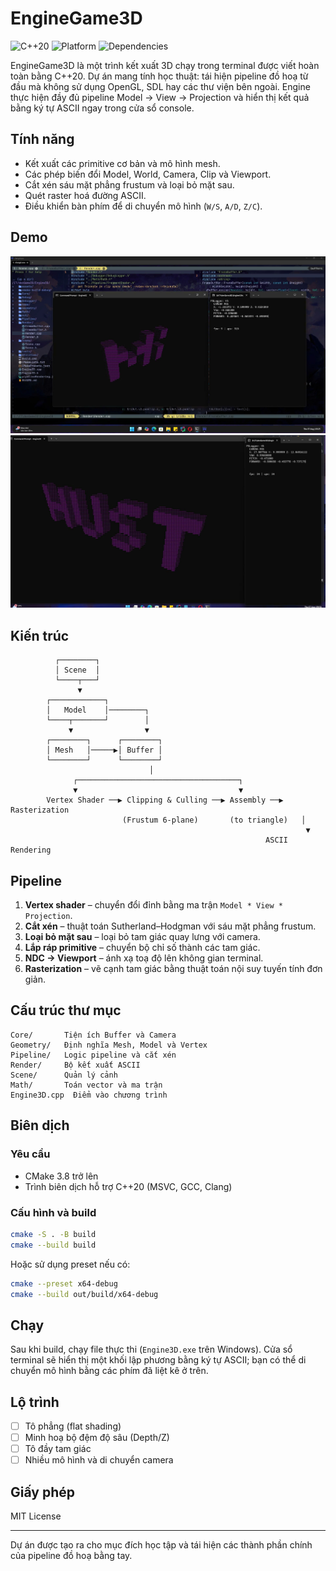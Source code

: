 # EngineGame3D

![C++20](https://img.shields.io/badge/C%2B%2B-20-blue.svg) ![Platform](https://img.shields.io/badge/Platform-Windows-lightgrey)
![Dependencies](https://img.shields.io/badge/Dependencies-None-critical)

EngineGame3D là một trình kết xuất 3D chạy trong terminal được viết hoàn toàn bằng C++20. Dự án mang tính học thuật: tái hiện pipeline đồ hoạ từ đầu mà không sử dụng OpenGL, SDL hay các thư viện bên ngoài. Engine thực hiện đầy đủ pipeline Model → View → Projection và hiển thị kết quả bằng ký tự ASCII ngay trong cửa sổ console.

## Tính năng

- Kết xuất các primitive cơ bản và mô hình mesh.
- Các phép biến đổi Model, World, Camera, Clip và Viewport.
- Cắt xén sáu mặt phẳng frustum và loại bỏ mặt sau.
- Quét raster hoá đường ASCII.
- Điều khiển bàn phím để di chuyển mô hình (`W/S`, `A/D`, `Z/C`).

## Demo

![demo cube](./assets/demo.jpg)
![demo hust](./assets/demo1.jpg)

## Kiến trúc

```text
          ┌────────┐
          │ Scene  │
          └────┬───┘
               ▼
        ┌────────────┐
        │   Model    │────────┐
        └────┬───────┘        │
             ▼                ▼
        ┌────────┐      ┌────────┐
        │ Mesh   │─────▶│ Buffer │
        └────────┘      └────────┘
                               │
              ┌────────────────────────────────────┐
              ▼                                    ▼
        Vertex Shader ──▶ Clipping & Culling ──▶ Assembly ──▶ Rasterization
                         (Frustum 6-plane)       (to triangle)   │
                                                                  ▼
                                                         ASCII Rendering
```

## Pipeline

1. **Vertex shader** – chuyển đổi đỉnh bằng ma trận `Model * View * Projection`.
2. **Cắt xén** – thuật toán Sutherland–Hodgman với sáu mặt phẳng frustum.
3. **Loại bỏ mặt sau** – loại bỏ tam giác quay lưng với camera.
4. **Lắp ráp primitive** – chuyển bộ chỉ số thành các tam giác.
5. **NDC → Viewport** – ánh xạ toạ độ lên không gian terminal.
6. **Rasterization** – vẽ cạnh tam giác bằng thuật toán nội suy tuyến tính đơn giản.

## Cấu trúc thư mục

```
Core/       Tiện ích Buffer và Camera
Geometry/   Định nghĩa Mesh, Model và Vertex
Pipeline/   Logic pipeline và cắt xén
Render/     Bộ kết xuất ASCII
Scene/      Quản lý cảnh
Math/       Toán vector và ma trận
Engine3D.cpp  Điểm vào chương trình
```

## Biên dịch

### Yêu cầu

- CMake 3.8 trở lên
- Trình biên dịch hỗ trợ C++20 (MSVC, GCC, Clang)

### Cấu hình và build

```bash
cmake -S . -B build
cmake --build build
```

Hoặc sử dụng preset nếu có:

```bash
cmake --preset x64-debug
cmake --build out/build/x64-debug
```

## Chạy

Sau khi build, chạy file thực thi (`Engine3D.exe` trên Windows). Cửa sổ terminal sẽ hiển thị một khối lập phương bằng ký tự ASCII; bạn có thể di chuyển mô hình bằng các phím đã liệt kê ở trên.

## Lộ trình

- [ ] Tô phẳng (flat shading)
- [ ] Minh hoạ bộ đệm độ sâu (Depth/Z)
- [ ] Tô đầy tam giác
- [ ] Nhiều mô hình và di chuyển camera

## Giấy phép

MIT License

---

Dự án được tạo ra cho mục đích học tập và tái hiện các thành phần chính của pipeline đồ hoạ bằng tay.

